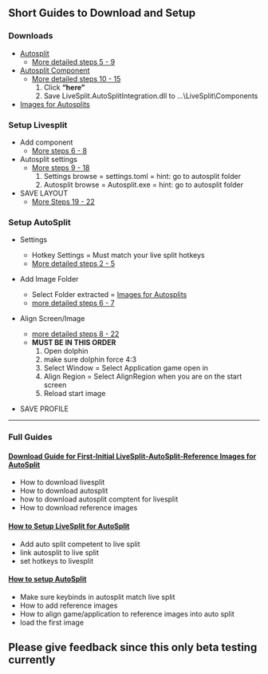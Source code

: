 ## Short Guides to Download and Setup

### Downloads

*   [Autosplit](https://github.com/Toufool/AutoSplit/releases)
    *   [More detailed steps 5 - 9](https://github.com/Argenticle/scooby-doo-unmasked-any-withloads-/wiki/1=-Download-Guide-for-First%E2%80%90Initial-LiveSplit%E2%80%90AutoSplit%E2%80%90Reference-Images-for-AutoSplit#5-go-autosplit-download) 
*   [Autosplit Component](https://github.com/Toufool/AutoSplit?tab=readme-ov-file#livesplit-integration-tutorial)
    *   [More detailed steps 10 - 15](https://github.com/Argenticle/scooby-doo-unmasked-any-withloads-/wiki/1=-Download-Guide-for-First%E2%80%90Initial-LiveSplit%E2%80%90AutoSplit%E2%80%90Reference-Images-for-AutoSplit#10-go-to-download-component)
        1.  Click **“here”** 
        2.  Save LiveSplit.AutoSplitIntegration.dll to …\\LiveSplit\\Components
*   [Images for Autosplits](https://github.com/Argenticle/scooby-doo-unmasked-any-withloads-/releases)

### Setup Livesplit

*   Add component
    *   [More steps 6 - 8](https://github.com/Argenticle/scooby-doo-unmasked-any-withloads-/wiki/2=Setup-LiveSplit-for-Autosplit#6-click-)
*   Autosplit settings 
    *   [More steps 9 - 18](https://github.com/Argenticle/scooby-doo-unmasked-any-withloads-/wiki/2=Setup-LiveSplit-for-Autosplit#9-double-click-autosplit-integration)
        1.  Settings browse = settings.toml = hint: go to autosplit folder
        2.  Autosplit browse = Autosplit.exe = hint: go to autosplit folder
*   SAVE LAYOUT
      *  [More Steps 19 - 22](https://github.com/Argenticle/scooby-doo-unmasked-any-withloads-/wiki/2=Setup-LiveSplit-for-Autosplit#19-right-click-livesplit)

### Setup AutoSplit

*   Settings
    *   Hotkey Settings = Must match your live split hotkeys
    *   [More detailed steps 2 - 5](https://github.com/Argenticle/scooby-doo-unmasked-any-withloads-/wiki/3=Setup-Autosplit#2-click-right-untill-you-see-hotkeys)
*   Add Image Folder
    
    *   Select Folder extracted = [Images for Autosplits](https://github.com/Argenticle/scooby-doo-unmasked-any-withloads-/releases)
    *   [more detailed steps 6 - 7](https://github.com/Argenticle/scooby-doo-unmasked-any-withloads-/wiki/3=Setup-Autosplit#6-click-scooby-doounmasked-to-images-you-download)
    
*   Align Screen/Image
    *   [more detailed steps 8 - 22](https://github.com/Argenticle/scooby-doo-unmasked-any-withloads-/wiki/3=Setup-Autosplit#8-double-click-dolphin)
    *   **MUST BE IN THIS ORDER**
        1. Open dolphin
        2. make sure dolphin force 4:3
        3.  Select Window = Select Application game open in
        4.  Align Region = Select AlignRegion when you are on the start screen
        5.  Reload start image
*   SAVE PROFILE

---

### Full Guides

#### [**Download Guide for First‐Initial LiveSplit‐AutoSplit‐Reference Images for AutoSplit**](https://github.com/Argenticle/scooby-doo-unmasked-any-withloads-/wiki/1=-Download-Guide-for-First%E2%80%90Initial-LiveSplit%E2%80%90AutoSplit%E2%80%90Reference-Images-for-AutoSplit)

* How to download livesplit
* How to download autosplit
* how to download autosplit comptent for livesplit
* How to download reference images

#### [**How to Setup LiveSplit for AutoSplit**](https://github.com/Argenticle/scooby-doo-unmasked-any-withloads-/wiki/2=Setup-LiveSplit-for-Autosplit)

*   Add auto split competent to live split
*   link autosplit to live split
*   set hotkeys to livesplit

#### [How to setup AutoSplit](https://github.com/Argenticle/scooby-doo-unmasked-any-withloads-/wiki/3=Setup-Autosplit)

*   Make sure keybinds in autosplit match live split
*   How to add reference images
*   How to align game/application to reference images into auto split
*   load the first image

## Please give feedback since this only beta testing currently
